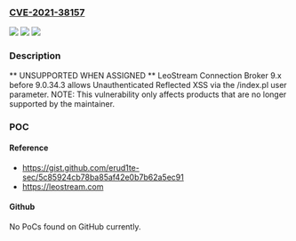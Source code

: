 ### [CVE-2021-38157](https://cve.mitre.org/cgi-bin/cvename.cgi?name=CVE-2021-38157)
![](https://img.shields.io/static/v1?label=Product&message=n%2Fa&color=blue)
![](https://img.shields.io/static/v1?label=Version&message=n%2Fa&color=blue)
![](https://img.shields.io/static/v1?label=Vulnerability&message=n%2Fa&color=brighgreen)

### Description

** UNSUPPORTED WHEN ASSIGNED ** LeoStream Connection Broker 9.x before 9.0.34.3 allows Unauthenticated Reflected XSS via the /index.pl user parameter. NOTE: This vulnerability only affects products that are no longer supported by the maintainer.

### POC

#### Reference
- https://gist.github.com/erud1te-sec/5c85924cb78ba85af42e0b7b62a5ec91
- https://leostream.com

#### Github
No PoCs found on GitHub currently.

